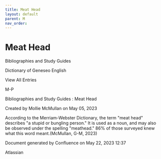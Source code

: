 ```yaml
---
title: Meat Head
layout: default
parent: M
nav_order:
---
```


# Meat Head

Bibliographies and Study Guides

Dictionary of Geneseo English

View All Entries

M-P

Bibliographies and Study Guides : Meat Head

Created by  Mollie McMullan on May 05, 2023

According to the Merriam-Webster Dictionary, the term &quot;meat head&quot; describes &quot;a stupid or bungling person.&quot; It is used as a noun, and may also be observed under the spelling &quot;meathead.&quot; 86% of those surveyed knew what this word meant.(McMullan, G-M, 2023)

Document generated by Confluence on May 22, 2023 12:37

Atlassian
